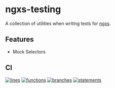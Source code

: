 # ngxs-testing

A collection of utilities when writing tests for [ngxs](https://github.com/ngxs/store).

## Features

- Mock Selectors

## CI

[![lines][coverage-lines-badge]][coverage-report] [![functions][coverage-functions-badge]][coverage-report] [![branches][coverage-branches-badge]][coverage-report] [![statements][coverage-statements-badge]][coverage-report]

[coverage-report]: https://robbyrabbitman.github.io/ngx/coverage/libs/ngxs-testing/index.html
[coverage-lines-badge]: https://robbyrabbitman.github.io/ngx/coverage/libs/ngxs-testing/badges/badge-lines.svg
[coverage-functions-badge]: https://robbyrabbitman.github.io/ngx/coverage/libs/ngxs-testing/badges/badge-functions.svg
[coverage-branches-badge]: https://robbyrabbitman.github.io/ngx/coverage/libs/ngxs-testing/badges/badge-branches.svg
[coverage-statements-badge]: https://robbyrabbitman.github.io/ngx/coverage/libs/ngxs-testing/badges/badge-statements.svg
